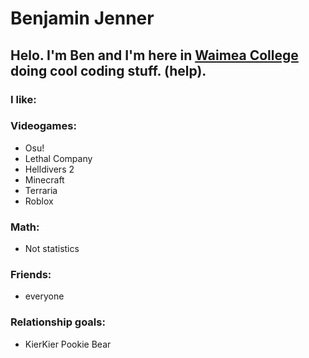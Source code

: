 # Benjamin Jenner

## Helo. I'm Ben and I'm here in [Waimea College](https://www.waimea.school.nz) doing cool coding stuff. (help).
### I like:
### Videogames:
- Osu!
- Lethal Company
- Helldivers 2
- Minecraft
- Terraria
- Roblox
### Math:
- Not statistics
### Friends:
- everyone
### Relationship goals:
- KierKier Pookie Bear
